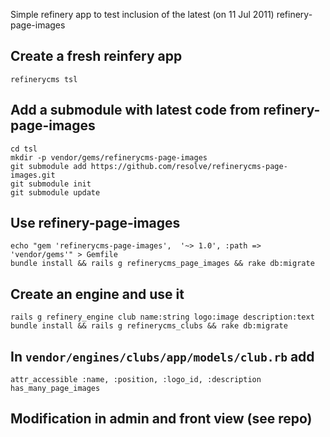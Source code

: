 Simple refinery app to test inclusion of the latest (on 11 Jul 2011)
refinery-page-images

Create a fresh reinfery app
---------------------------

```
refinerycms tsl
```

Add a submodule with latest code from refinery-page-images
----------------------------------------------------------

```
cd tsl
mkdir -p vendor/gems/refinerycms-page-images
git submodule add https://github.com/resolve/refinerycms-page-images.git 
git submodule init
git submodule update
```

Use refinery-page-images
------------------------

```
echo "gem 'refinerycms-page-images',  '~> 1.0', :path => 'vendor/gems'" > Gemfile
bundle install && rails g refinerycms_page_images && rake db:migrate
```

Create an engine and use it
---------------------------

```
rails g refinery_engine club name:string logo:image description:text
bundle install && rails g refinerycms_clubs && rake db:migrate
```

In `vendor/engines/clubs/app/models/club.rb` add
------------------------------------------------

```
attr_accessible :name, :position, :logo_id, :description
has_many_page_images
```

Modification in admin and front view (see repo)
-----------------------------------------------